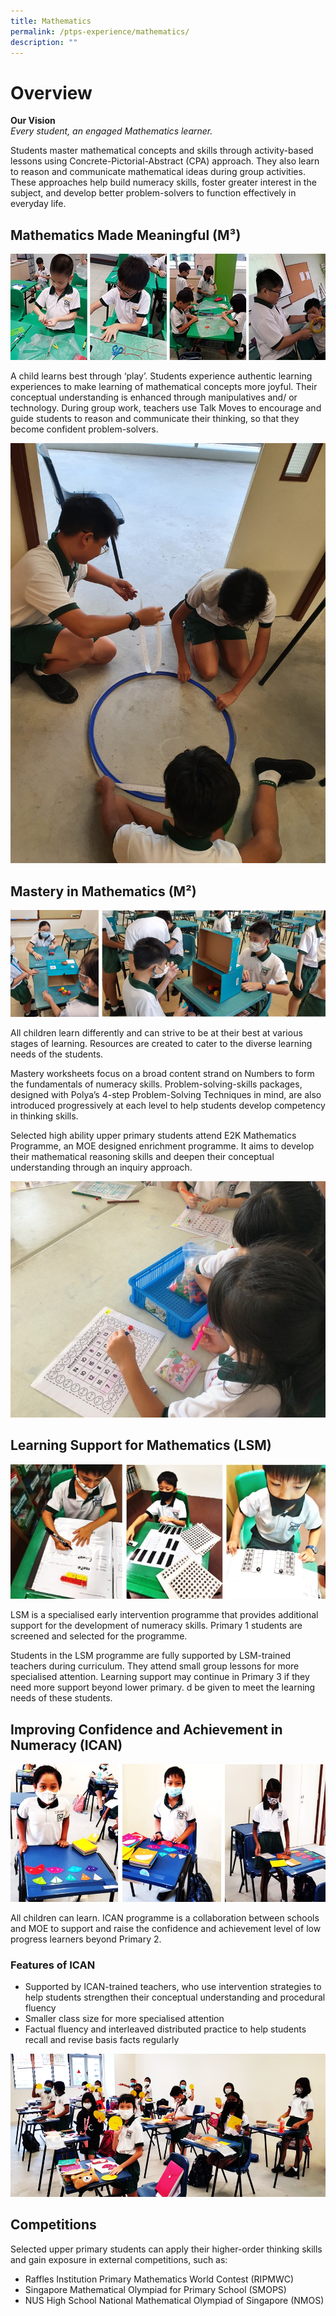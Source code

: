 ```yaml
---
title: Mathematics
permalink: /ptps-experience/mathematics/
description: ""
---
```

# Overview

**Our Vision**<br>
_Every student, an engaged Mathematics learner._

Students master mathematical concepts and skills through activity-based lessons using Concrete-Pictorial-Abstract (CPA) approach. They also learn to reason and communicate mathematical ideas during group activities. These approaches help build numeracy skills, foster greater interest in the subject, and develop better problem-solvers to function effectively in everyday life. 

## Mathematics Made Meaningful (M³)

![](/images/PTPS%20Experience/math%202.jpg)

A child learns best through ‘play’. Students experience authentic learning experiences to make learning of  mathematical concepts more joyful. Their conceptual understanding is enhanced through manipulatives and/ or technology. During group work, teachers use Talk Moves to encourage and guide students to reason and communicate their thinking, so that they become confident problem-solvers.

![](/images/PTPS%20Experience/Math/M3-Circles.jpg)

## Mastery in Mathematics (M²)

![](/images/PTPS%20Experience/math.png)

All children learn differently and can strive to be at their best at various stages of learning. Resources are created to cater to the diverse learning needs of the students.

Mastery worksheets focus on a broad content strand on Numbers to form the fundamentals of numeracy skills. Problem-solving-skills packages, designed with Polya’s 4-step Problem-Solving Techniques in mind, are also introduced progressively at each level to help students develop competency in thinking skills.

Selected high ability upper primary students attend E2K Mathematics Programme, an MOE designed enrichment programme. It aims to develop their mathematical reasoning skills and deepen their conceptual understanding through an inquiry approach.

![](/images/PTPS%20Experience/Math/M2-%20AR.jpeg)

## Learning Support for Mathematics (LSM)


![](/images/PTPS%20Experience/LSM.jpg)

LSM is a specialised early intervention programme that provides additional support for the development of numeracy skills. Primary 1 students are screened and selected for the programme. 

Students in the LSM programme are fully supported by LSM-trained teachers during curriculum. They attend small group lessons for more specialised attention. Learning support may continue in Primary 3 if they need more support beyond lower primary.
d be given to meet the learning needs of these students.

## Improving Confidence and Achievement in Numeracy (ICAN)


![](/images/PTPS%20Experience/ican.jpg)

All children can learn. ICAN programme is a collaboration between schools and MOE to support and raise the confidence and achievement level of low progress learners beyond Primary 2. 

### Features of ICAN
* Supported by ICAN-trained teachers, who use intervention strategies to help students strengthen their conceptual understanding and procedural fluency
* Smaller class size for more specialised attention
* Factual fluency and interleaved distributed practice to help students recall and revise basis facts regularly


![](/images/PTPS%20Experience/ican2.png)

## Competitions

Selected upper primary students can apply their higher-order thinking skills and gain exposure in external competitions, such as:

* Raffles Institution Primary Mathematics World Contest (RIPMWC)
* Singapore Mathematical Olympiad for Primary School (SMOPS)
* NUS High School National Mathematical Olympiad of Singapore (NMOS)
